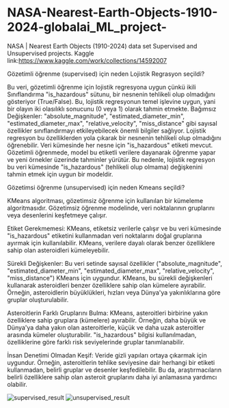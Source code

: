# NASA-Nearest-Earth-Objects-1910-2024-globalai_ML_project-
NASA | Nearest Earth Objects (1910-2024) data set Supervised and Unsupervised projects.
Kaggle link:https://www.kaggle.com/work/collections/14592007

Gözetimli öğrenme (supervised) için neden Lojistik Regrasyon seçildi?

Bu veri, gözetimli öğrenme için lojistik regresyona uygun çünkü ikili Sınıflandırma "is_hazardous" sütunu, bir nesnenin tehlikeli olup olmadığını gösteriyor (True/False). Bu, lojistik regresyonun temel işlevine uygun, yani bir olayın iki olasılıklı sonucunu (0 veya 1) olarak tahmin etmekte. Bağımsız Değişkenler: "absolute_magnitude", "estimated_diameter_min", "estimated_diameter_max", "relative_velocity", "miss_distance" gibi sayısal özellikler sınıflandırmayı etkileyebilecek önemli bilgiler sağlıyor. Lojistik regresyon bu özelliklerden yola çıkarak bir nesnenin tehlikeli olup olmadığını öğrenebilir.  Veri kümesinde her nesne için "is_hazardous" etiketi mevcut. Gözetimli öğrenmede, model bu etiketli verilere dayanarak öğrenme yapar ve yeni örnekler üzerinde tahminler yürütür. Bu nedenle, lojistik regresyon bu veri kümesinde "is_hazardous" (tehlikeli olup olmama) değişkenini tahmin etmek için uygun bir modeldir.


Gözetimsi öğrenme (unsupervised) için neden Kmeans seçildi?

KMeans algoritması, gözetimsiz öğrenme için kullanılan bir kümeleme algoritmasıdır. Gözetimsiz öğrenme modelinde, veri noktalarının gruplarını veya desenlerini keşfetmeye çalışır.

 Etiket Gerekmemesi:
  KMeans, etiketsiz verilerle çalışır ve bu veri kümesinde "is_hazardous" etiketini kullanmadan veri noktalarını doğal gruplarına ayırmak için kullanılabilir. KMeans, verilere dayalı olarak benzer özelliklere sahip olan asteroidleri kümeleyebilir.

 Sürekli Değişkenler:
  Bu veri setinde sayısal özellikler ("absolute_magnitude", "estimated_diameter_min", "estimated_diameter_max", "relative_velocity", "miss_distance") KMeans için uygundur. KMeans, bu sürekli değişkenleri kullanarak asteroidleri benzer özelliklere sahip olan kümelere ayırabilir. Örneğin, asteroidlerin büyüklükleri, hızları veya Dünya'ya yakınlıklarına göre gruplar oluşturulabilir.

 Asteroitlerin Farklı Gruplarını Bulma:
   KMeans, asteroitleri birbirine yakın özelliklere sahip gruplara (kümelere) ayırabilir. Örneğin, daha büyük ve Dünya'ya daha yakın olan asteroitlerle, küçük ve daha uzak asteroitler arasında kümeler oluşturabilir. "is_hazardous" bilgisi kullanılmadan, özelliklerine göre farklı risk seviyelerinde gruplar tanımlanabilir.

 İnsan Denetimi Olmadan Keşif:
  Veride gizli yapıları ortaya çıkarmak için uygundur. Örneğin, asteroitlerin tehlike seviyesine dair herhangi bir etiketi kullanmadan, belirli gruplar ve desenler keşfedilebilir. Bu da, araştırmacıların belirli özelliklere sahip olan asteroit gruplarını daha iyi anlamasına yardımcı olabilir.

![supervised_result](https://github.com/user-attachments/assets/ec0485ce-225f-4db2-81a3-1fc9b2bab1af)
![unsupervised_result](https://github.com/user-attachments/assets/cdc4a748-8854-4147-bd56-5db4ee86cf2a)
